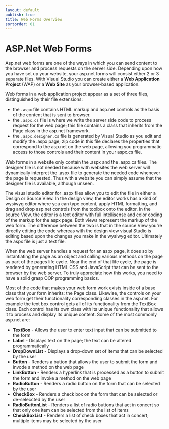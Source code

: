 ```yaml
---
layout: default
publish: true
title: Web Forms Overview
sortorder: 01
---
```

# ASP.Net Web Forms

Asp.net web forms are one of the ways in which you can send content to the browser and process requests on the server side. Depending upon how you have set up your website, your asp.net forms will consist either 2 or 3 separate files. With Visual Studio you can create either a **Web Application Project** (WAP) or a **Web Site** as your browser-based application. 

Web forms in a web application project appear as a set of three files, distinguished by their file extensions: 

- the `.aspx` file contains HTML markup and asp.net controls as the basis of the content that is sent to browser.
- the `.aspx.cs` file is where we write the server side code to process request for the web page; this file contains a class that inherits from the Page class in the asp.net framework.
- the `.aspx.designer.cs` file is generated by Visual Studio as you edit and modify the .aspx page; zip code in this file declares the properties that correspond to the asp.net on the web page, allowing you programmatic access to those controls and their content in your aspx.cs file.

Web forms in a website only contain the .aspx and the .aspx.cs files. The designer file is not needed because with websites the web server will dynamically interpret the .aspx file to generate the needed code whenever the page is requested. Thus with a website you can simply assume that the designer file is available, although unseen.

The visual studio editor for .aspx files allow you to edit the file in either a Design or Source View. In the design view, the editor works has a kind of wysiwyg editor where you can type content, apply HTML formatting, and drag and drop asp.net controls from the toolbox onto the editor. In the source View, the editor is a text editor with full intellisense and color coding of the markup for the aspx page. Both views represent the markup of the web form. The difference between the two is that in the source View you're directly editing the code whereas with the design view visual Studio is editing based upon the changes you make in the wysiwyg editor. Ultimately the aspx file is just a text file. 

When the web server handles a request for an aspx page, it does so by instantiating the page as an object and calling various methods on the page as part of the pages life cycle. Near the end of that life cycle, the page is rendered by generating HTML CSS and JavaScript that can be sent to the browser by the web server. To truly appreciate how this works, you need to have a solid grasp OOP programming basics. 

Most of the code that makes your web form work exists inside of a base class that your form inherits: the Page class. Likewise, the controls on your web form get their functionality corresponding classes in the asp.net. For example the text box control gets all of its functionality from the TextBox class. Each control has its own class with its unique functionality that allows it to process and display its unique content. Some of the most commonly asp.net are: 

- **TextBox** - Allows the user to enter text input that can be submitted to the form
- **Label** - Displays text on the page; the text can be altered programmatically
- **DropDownList** - Displays a drop-down set of items that can be selected by the user
- **Button** - Renders a button that allows the user to submit the form and invode a method on the web page
- **LinkButton** - Renders a hyperlink that is processed as a button to submit the form and invoke a method on the web page
- **RadioButton** - Renders a radio button on the form that can be selected by the user
- **CheckBox** - Renders a check box on the form that can be selected or de-seleccted by the user
- **RadioButtonList** - Renders a list of radio buttons that act in concert so that only one item can be selected from the list of items
- **CheckBoxList** - Renders a list of check boxes that act in concert; multiple items may be selected by the user

